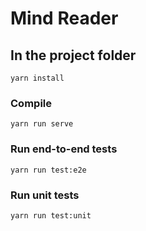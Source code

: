 # Mind Reader

## In the project folder
```
yarn install
```

### Compile
```
yarn run serve
```

### Run end-to-end tests
```
yarn run test:e2e
```

### Run unit tests
```
yarn run test:unit
```

